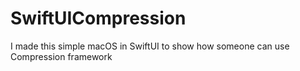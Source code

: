 # SwiftUICompression
I made this simple macOS in SwiftUI to show how someone can use Compression framework
